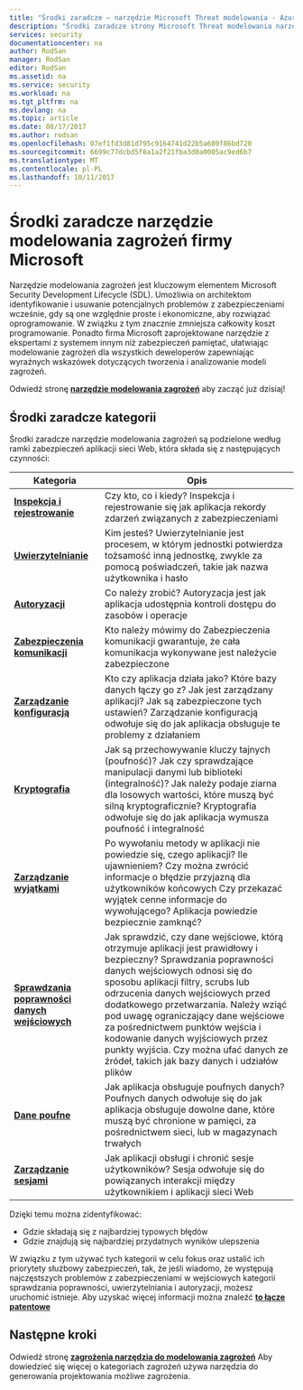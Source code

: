 ```yaml
---
title: "Środki zaradcze — narzędzie Microsoft Threat modelowania - Azure | Dokumentacja firmy Microsoft"
description: "Środki zaradcze strony Microsoft Threat modelowania narzędzia wyróżnianie możliwych rozwiązań najbardziej narażonych generowane zagrożeń."
services: security
documentationcenter: na
author: RodSan
manager: RodSan
editor: RodSan
ms.assetid: na
ms.service: security
ms.workload: na
ms.tgt_pltfrm: na
ms.devlang: na
ms.topic: article
ms.date: 08/17/2017
ms.author: rodsan
ms.openlocfilehash: 07ef1fd3d81d795c9164741d22b5a689f86bd720
ms.sourcegitcommit: 6699c77dcbd5f8a1a2f21fba3d0a0005ac9ed6b7
ms.translationtype: MT
ms.contentlocale: pl-PL
ms.lasthandoff: 10/11/2017
---
```

# <a name="microsoft-threat-modeling-tool-mitigations"></a>Środki zaradcze narzędzie modelowania zagrożeń firmy Microsoft

Narzędzie modelowania zagrożeń jest kluczowym elementem Microsoft Security Development Lifecycle (SDL). Umożliwia on architektom identyfikowanie i usuwanie potencjalnych problemów z zabezpieczeniami wcześnie, gdy są one względnie proste i ekonomiczne, aby rozwiązać oprogramowanie. W związku z tym znacznie zmniejsza całkowity koszt programowanie. Ponadto firma Microsoft zaprojektowane narzędzie z ekspertami z systemem innym niż zabezpieczeń pamiętać, ułatwiając modelowanie zagrożeń dla wszystkich deweloperów zapewniając wyraźnych wskazówek dotyczących tworzenia i analizowanie modeli zagrożeń.

Odwiedź stronę  **[narzędzie modelowania zagrożeń](./azure-security-threat-modeling-tool.md)**  aby zacząć już dzisiaj!

## <a name="mitigation-categories"></a>Środki zaradcze kategorii

Środki zaradcze narzędzie modelowania zagrożeń są podzielone według ramki zabezpieczeń aplikacji sieci Web, która składa się z następujących czynności:

| Kategoria | Opis |
| -------- | ----------- |
| **[Inspekcja i rejestrowanie](./azure-security-threat-modeling-tool-auditing-and-logging.md)** | Czy kto, co i kiedy? Inspekcja i rejestrowanie się jak aplikacja rekordy zdarzeń związanych z zabezpieczeniami |
| **[Uwierzytelnianie](./azure-security-threat-modeling-tool-authentication.md)** | Kim jesteś? Uwierzytelnianie jest procesem, w którym jednostki potwierdza tożsamość inną jednostkę, zwykle za pomocą poświadczeń, takie jak nazwa użytkownika i hasło |
| **[Autoryzacji](./azure-security-threat-modeling-tool-authorization.md)** | Co należy zrobić? Autoryzacja jest jak aplikacja udostępnia kontroli dostępu do zasobów i operacje |
| **[Zabezpieczenia komunikacji](./azure-security-threat-modeling-tool-communication-security.md)** | Kto należy mówimy do Zabezpieczenia komunikacji gwarantuje, że cała komunikacja wykonywane jest należycie zabezpieczone |
| **[Zarządzanie konfiguracją](./azure-security-threat-modeling-tool-configuration-management.md)** | Kto czy aplikacja działa jako? Które bazy danych łączy go z? Jak jest zarządzany aplikacji? Jak są zabezpieczone tych ustawień? Zarządzanie konfiguracją odwołuje się do jak aplikacja obsługuje te problemy z działaniem |
| **[Kryptografia](./azure-security-threat-modeling-tool-cryptography.md)** | Jak są przechowywanie kluczy tajnych (poufność)? Jak czy sprawdzające manipulacji danymi lub biblioteki (integralność)? Jak należy podaje ziarna dla losowych wartości, które muszą być silną kryptograficznie? Kryptografia odwołuje się do jak aplikacja wymusza poufność i integralność |
| **[Zarządzanie wyjątkami](./azure-security-threat-modeling-tool-exception-management.md)** | Po wywołaniu metody w aplikacji nie powiedzie się, czego aplikacji? Ile ujawnieniem? Czy można zwrócić informacje o błędzie przyjazną dla użytkowników końcowych Czy przekazać wyjątek cenne informacje do wywołującego? Aplikacja powiedzie bezpiecznie zamknąć? |
| **[Sprawdzania poprawności danych wejściowych](./azure-security-threat-modeling-tool-input-validation.md)** | Jak sprawdzić, czy dane wejściowe, którą otrzymuje aplikacji jest prawidłowy i bezpieczny? Sprawdzania poprawności danych wejściowych odnosi się do sposobu aplikacji filtry, scrubs lub odrzucenia danych wejściowych przed dodatkowego przetwarzania. Należy wziąć pod uwagę ograniczający dane wejściowe za pośrednictwem punktów wejścia i kodowanie danych wyjściowych przez punkty wyjścia. Czy można ufać danych ze źródeł, takich jak bazy danych i udziałów plików |
| **[Dane poufne](./azure-security-threat-modeling-tool-sensitive-data.md)** | Jak aplikacja obsługuje poufnych danych? Poufnych danych odwołuje się do jak aplikacja obsługuje dowolne dane, które muszą być chronione w pamięci, za pośrednictwem sieci, lub w magazynach trwałych |
| **[Zarządzanie sesjami](./azure-security-threat-modeling-tool-session-management.md)** | Jak aplikacji obsługi i chronić sesje użytkowników? Sesja odwołuje się do powiązanych interakcji między użytkownikiem i aplikacji sieci Web |

Dzięki temu można zidentyfikować:

* Gdzie składają się z najbardziej typowych błędów
* Gdzie znajdują się najbardziej przydatnych wyników ulepszenia

W związku z tym używać tych kategorii w celu fokus oraz ustalić ich priorytety służbowy zabezpieczeń, tak, że jeśli wiadomo, że występują najczęstszych problemów z zabezpieczeniami w wejściowych kategorii sprawdzania poprawności, uwierzytelniania i autoryzacji, możesz uruchomić istnieje. Aby uzyskać więcej informacji można znaleźć  **[to łącze patentowe](https://www.google.com/patents/US7818788)**

## <a name="next-steps"></a>Następne kroki

Odwiedź stronę  **[zagrożenia narzędzia do modelowania zagrożeń](./azure-security-threat-modeling-tool-threats.md)**  Aby dowiedzieć się więcej o kategoriach zagrożeń używa narzędzia do generowania projektowania możliwe zagrożenia.
